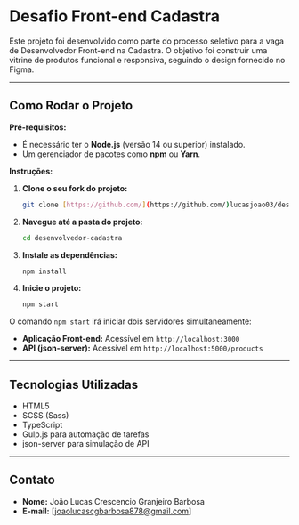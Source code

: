 # Desafio Front-end Cadastra

Este projeto foi desenvolvido como parte do processo seletivo para a vaga de Desenvolvedor Front-end na Cadastra. O objetivo foi construir uma vitrine de produtos funcional e responsiva, seguindo o design fornecido no Figma.

---

##  Como Rodar o Projeto

**Pré-requisitos:**
* É necessário ter o **Node.js** (versão 14 ou superior) instalado.
* Um gerenciador de pacotes como **npm** ou **Yarn**.

**Instruções:**

1.  **Clone o seu fork do projeto:**
    ```bash
    git clone [https://github.com/](https://github.com/)lucasjoao03/desenvolvedor-cadastra.git
    ```

2.  **Navegue até a pasta do projeto:**
    ```bash
    cd desenvolvedor-cadastra
    ```

3.  **Instale as dependências:**
    ```bash
    npm install
    ```

4.  **Inicie o projeto:**
    ```bash
    npm start
    ```

O comando `npm start` irá iniciar dois servidores simultaneamente:
- **Aplicação Front-end:** Acessível em `http://localhost:3000`
- **API (json-server):** Acessível em `http://localhost:5000/products`

---

## Tecnologias Utilizadas

* HTML5
* SCSS (Sass)
* TypeScript
* Gulp.js para automação de tarefas
* json-server para simulação de API

---

## Contato

* **Nome:** João Lucas Crescencio Granjeiro Barbosa
* **E-mail:** [joaolucascgbarbosa878@gmail.com]